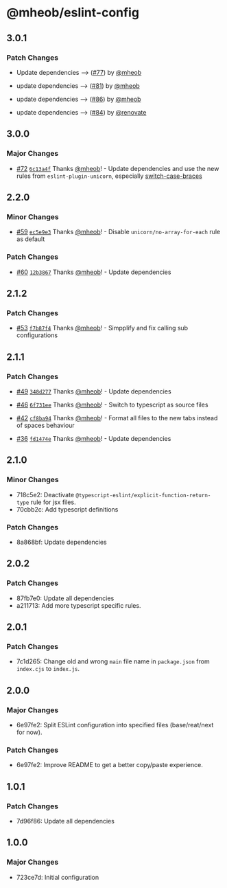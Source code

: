 # @mheob/eslint-config

## 3.0.1

### Patch Changes

- Update dependencies --> ([#77](https://github.com/mheob/config/pull/77)) by
  [@mheob](https://github.com/mheob)

- update dependencies --> ([#81](https://github.com/mheob/config/pull/81)) by
  [@mheob](https://github.com/mheob)

- update dependencies --> ([#86](https://github.com/mheob/config/pull/86)) by
  [@mheob](https://github.com/mheob)

- update dependencies --> ([#84](https://github.com/mheob/config/pull/84)) by
  [@renovate](https://github.com/apps/renovate)

## 3.0.0

### Major Changes

- [#72](https://github.com/mheob/config/pull/72)
  [`6c13a4f`](https://github.com/mheob/config/commit/6c13a4fdabf14e2e4f0aa3495a328e45356ee6ff)
  Thanks [@mheob](https://github.com/mheob)! - Update dependencies and use the new rules from
  `eslint-plugin-unicorn`, especially
  [switch-case-braces](https://github.com/sindresorhus/eslint-plugin-unicorn/blob/main/docs/rules/switch-case-braces.md)

## 2.2.0

### Minor Changes

- [#59](https://github.com/mheob/config/pull/59)
  [`ec5e9e3`](https://github.com/mheob/config/commit/ec5e9e3a75aec80591c23aaa55b28932d6db7036)
  Thanks [@mheob](https://github.com/mheob)! - Disable `unicorn/no-array-for-each` rule as default

### Patch Changes

- [#60](https://github.com/mheob/config/pull/60)
  [`12b3867`](https://github.com/mheob/config/commit/12b38679f9fa123e20e634932ae1c8e277421464)
  Thanks [@mheob](https://github.com/mheob)! - Update dependencies

## 2.1.2

### Patch Changes

- [#53](https://github.com/mheob/config/pull/53)
  [`f7b87f4`](https://github.com/mheob/config/commit/f7b87f470129ee795855484b7ca394f2980ba8b1)
  Thanks [@mheob](https://github.com/mheob)! - Simpplify and fix calling sub configurations

## 2.1.1

### Patch Changes

- [#49](https://github.com/mheob/config/pull/49)
  [`348d277`](https://github.com/mheob/config/commit/348d27713aab3a4927447f9870075cb2ace4275e)
  Thanks [@mheob](https://github.com/mheob)! - Update dependencies

- [#46](https://github.com/mheob/config/pull/46)
  [`6f731ee`](https://github.com/mheob/config/commit/6f731eeba2c6cf3f8e8ce896e19069bc88d45557)
  Thanks [@mheob](https://github.com/mheob)! - Switch to typescript as source files

- [#42](https://github.com/mheob/config/pull/42)
  [`cf8ba94`](https://github.com/mheob/config/commit/cf8ba94f23489673593eb101dcab47af445054a0)
  Thanks [@mheob](https://github.com/mheob)! - Format all files to the new tabs instead of spaces
  behaviour

- [#36](https://github.com/mheob/config/pull/36)
  [`fd1474e`](https://github.com/mheob/config/commit/fd1474e0bcb9d6495a53358b4da62ec7d4754994)
  Thanks [@mheob](https://github.com/mheob)! - Update dependencies

## 2.1.0

### Minor Changes

- 718c5e2: Deactivate `@typescript-eslint/explicit-function-return-type` rule for jsx files.
- 70cbb2c: Add typescript definitions

### Patch Changes

- 8a868bf: Update dependencies

## 2.0.2

### Patch Changes

- 87fb7e0: Update all dependencies
- a211713: Add more typescript specific rules.

## 2.0.1

### Patch Changes

- 7c1d265: Change old and wrong `main` file name in `package.json` from `index.cjs` to `index.js`.

## 2.0.0

### Major Changes

- 6e97fe2: Split ESLint configuration into specified files (base/reat/next for now).

### Patch Changes

- 6e97fe2: Improve README to get a better copy/paste experience.

## 1.0.1

### Patch Changes

- 7d96f86: Update all dependencies

## 1.0.0

### Major Changes

- 723ce7d: Initial configuration
